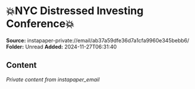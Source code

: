 # 💥NYC Distressed Investing Conference💥

**Source:** instapaper-private://email/ab37a59dfe36d7a1cfa9960e345bebb6/
**Folder:** Unread
**Added:** 2024-11-27T06:31:40




## Content
*Private content from instapaper_email*
